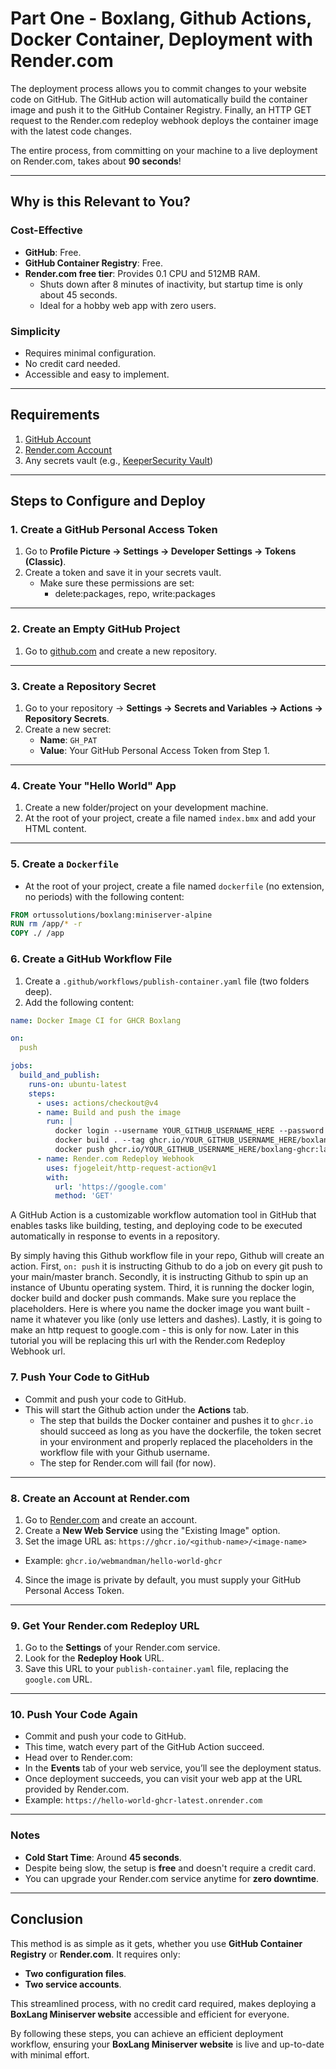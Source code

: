 # Part One - Boxlang, Github Actions, Docker Container, Deployment with Render.com

The deployment process allows you to commit changes to your website code on GitHub. The GitHub action will automatically build the container image and push it to the GitHub Container Registry. Finally, an HTTP GET request to the Render.com redeploy webhook deploys the container image with the latest code changes. 

The entire process, from committing on your machine to a live deployment on Render.com, takes about **90 seconds**!

---

## Why is this Relevant to You?

### Cost-Effective
- **GitHub**: Free.
- **GitHub Container Registry**: Free.
- **Render.com free tier**: Provides 0.1 CPU and 512MB RAM.  
  - Shuts down after 8 minutes of inactivity, but startup time is only about 45 seconds.  
  - Ideal for a hobby web app with zero users.

### Simplicity
- Requires minimal configuration.
- No credit card needed.
- Accessible and easy to implement.

---

## Requirements

1. [GitHub Account](https://github.com)
2. [Render.com Account](https://render.com)
3. Any secrets vault (e.g., [KeeperSecurity Vault](https://www.keepersecurity.com/vault))

---

## Steps to Configure and Deploy

### 1. Create a GitHub Personal Access Token
1. Go to **Profile Picture → Settings → Developer Settings → Tokens (Classic)**.
2. Create a token and save it in your secrets vault.
   - Make sure these permissions are set:
     - delete:packages, repo, write:packages

---

### 2. Create an Empty GitHub Project
1. Go to [github.com](https://github.com) and create a new repository.

---

### 3. Create a Repository Secret
1. Go to your repository → **Settings → Secrets and Variables → Actions → Repository Secrets**.
2. Create a new secret:
   - **Name**: `GH_PAT`
   - **Value**: Your GitHub Personal Access Token from Step 1.

---

### 4. Create Your "Hello World" App
1. Create a new folder/project on your development machine.
2. At the root of your project, create a file named `index.bmx` and add your HTML content.

---

### 5. Create a `Dockerfile`
- At the root of your project, create a file named `dockerfile` (no extension, no periods) with the following content:

```dockerfile
FROM ortussolutions/boxlang:miniserver-alpine
RUN rm /app/* -r 
COPY ./ /app
```

### 6. Create a GitHub Workflow File

1. Create a `.github/workflows/publish-container.yaml` file (two folders deep).
2. Add the following content:

```yaml
name: Docker Image CI for GHCR Boxlang

on:
  push

jobs: 
  build_and_publish:
    runs-on: ubuntu-latest
    steps:
      - uses: actions/checkout@v4
      - name: Build and push the image
        run: |
          docker login --username YOUR_GITHUB_USERNAME_HERE --password ${{secrets.GH_PAT}} ghcr.io
          docker build . --tag ghcr.io/YOUR_GITHUB_USERNAME_HERE/boxlang-ghcr:latest
          docker push ghcr.io/YOUR_GITHUB_USERNAME_HERE/boxlang-ghcr:latest
      - name: Render.com Redeploy Webhook
        uses: fjogeleit/http-request-action@v1
        with:
          url: 'https://google.com'
          method: 'GET'
```
A GitHub Action is a customizable workflow automation tool in GitHub that enables tasks like building, testing, and deploying code to be executed automatically in response to events in a repository. 

By simply having this Github workflow file in your repo, Github will create an action.  First, `on: push` it is instructing Github to do a job on every git push to your main/master branch. Secondly, it is instructing Github to spin up an instance of Ubuntu operating system. Third, it is running the docker login, docker build and docker push commands. Make sure you replace the placeholders. Here is where you name the docker image you want built - name it whatever you like (only use letters and dashes). Lastly, it is going to make an http request to google.com - this is only for now. Later in this tutorial you will be replacing this url with the Render.com Redeploy Webhook url. 

### 7. Push Your Code to GitHub

- Commit and push your code to GitHub.
- This will start the Github action under the **Actions** tab.
  - The step that builds the Docker container and pushes it to `ghcr.io` should succeed as long as you have the dockerfile, the token secret in your environment and properly replaced the placeholders in the workflow file with your Github username.
  - The step for Render.com will fail (for now).

---

### 8. Create an Account at Render.com

1. Go to [Render.com](https://render.com) and create an account.
2. Create a **New Web Service** using the "Existing Image" option.
3. Set the image URL as: `https://ghcr.io/<github-name>/<image-name>`

- Example: `ghcr.io/webmandman/hello-world-ghcr`
4. Since the image is private by default, you must supply your GitHub Personal Access Token.

---

### 9. Get Your Render.com Redeploy URL

1. Go to the **Settings** of your Render.com service.
2. Look for the **Redeploy Hook** URL.
3. Save this URL to your `publish-container.yaml` file, replacing the `google.com` URL.

---

### 10. Push Your Code Again

- Commit and push your code to GitHub.
- This time, watch every part of the GitHub Action succeed.
- Head over to Render.com:
- In the **Events** tab of your web service, you’ll see the deployment status.
- Once deployment succeeds, you can visit your web app at the URL provided by Render.com.
 - Example: `https://hello-world-ghcr-latest.onrender.com`

---

### Notes

- **Cold Start Time**: Around **45 seconds**.  
- Despite being slow, the setup is **free** and doesn't require a credit card.
- You can upgrade your Render.com service anytime for **zero downtime**.

---

## Conclusion

This method is as simple as it gets, whether you use **GitHub Container Registry** or **Render.com**. It requires only:
- **Two configuration files**.
- **Two service accounts**.

This streamlined process, with no credit card required, makes deploying a **BoxLang Miniserver website** accessible and efficient for everyone.

By following these steps, you can achieve an efficient deployment workflow, ensuring your **BoxLang Miniserver website** is live and up-to-date with minimal effort.
